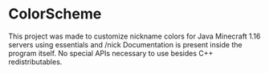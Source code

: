 # ColorScheme 
This project was made to customize nickname colors for Java Minecraft 1.16 servers using essentials and /nick
Documentation is present inside the program itself. No special APIs necessary to use besides C++ redistributables.